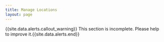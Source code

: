 ```yaml
---
title: Manage Locations
layout: page
---
```


{{site.data.alerts.callout_warning}} This section is incomplete. Please help to improve it.{{site.data.alerts.end}} 